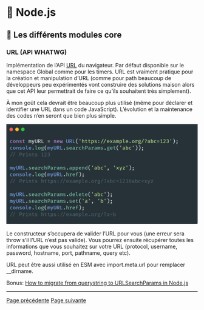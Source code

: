# 🐢 Node.js

## 🌟 Les différents modules core

### URL (API WHATWG)

Implémentation de l’API [URL](https://nodejs.org/api/url.html) du navigateur. Par défaut disponible sur le namespace Global comme pour les timers. URL est vraiment pratique pour la création et manipulation d’URL (comme pour path beaucoup de développeurs peu expérimentés vont construire des solutions maison alors que cet API leur permettrait de faire ce qu’ils souhaitent très simplement).

À mon goût cela devrait être beaucoup plus utilisé (même pour déclarer et identifier une URL dans un code JavaScript). L’évolution et la maintenance des codes n’en seront que bien plus simple. 

<img src="../../../../assets/nodejs/core-modules/core-url.png" alt="Example de code" width="600"/>

Le constructeur s’occupera de valider l’URL pour vous (une erreur sera throw s’il l’URL n’est pas valide). Vous pourrez ensuite récupérer toutes les informations que vous souhaitez sur votre URL (protocol, username, password, hostname, port, pathname, query etc).

URL peut être aussi utilisé en ESM avec import.meta.url pour remplacer __dirname.

<!-- TODO: 2e img -->

Bonus: [How to migrate from querystring to URLSearchParams in Node.js](https://www.linkedin.com/pulse/how-migrate-from-querystring-urlsearchparams-nodejs-vladim%25C3%25ADr-gorej/?trackingId=OEdtd%2BKZRxWNkgptsoWKlA%3D%3D)

---
[Page précédente](./timers.md)
[Page suivante](./os.md)